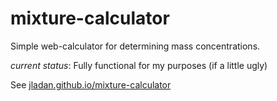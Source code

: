 # mixture-calculator
Simple web-calculator for determining mass concentrations.

*current status*: Fully functional for my purposes (if a little ugly)

See [jladan.github.io/mixture-calculator](https://jladan.github.io/mixture-calculator)
